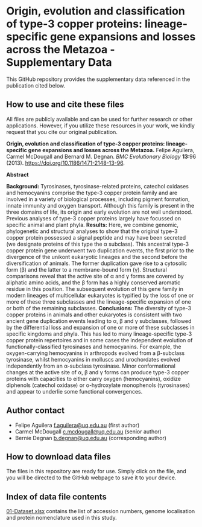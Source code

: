 # Origin, evolution and classification of type-3 copper proteins: lineage-specific gene expansions and losses across the Metazoa - Supplementary Data 

This GitHub repository provides the supplementary data referenced in the publication cited below.

## How to use and cite these files 

All files are publicly available and can be used for further research or other applications. However, if you utilize these resources in your work, we kindly request that you cite our original publication.

**Origin, evolution and classification of type-3 copper proteins: lineage-specific gene expansions and losses across the Metazoa.** Felipe Aguilera, Carmel McDougall and Bernard M. Degnan. *BMC Evolutionary Biology* **13**:96 (2013). https://doi.org/10.1186/1471-2148-13-96.

**Abstract**

**Background:** Tyrosinases, tyrosinase-related proteins, catechol oxidases and hemocyanins comprise the type-3 copper protein family and are involved in a variety of biological processes, including pigment formation, innate immunity and oxygen transport. Although this family is present in the three domains of life, its origin and early evolution are not well understood. Previous analyses of type-3 copper proteins largely have focussed on specific animal and plant phyla. **Results:** Here, we combine genomic, phylogenetic and structural analyses to show that the original type-3 copper protein possessed a signal peptide and may have been secreted (we designate proteins of this type the α subclass). This ancestral type-3 copper protein gene underwent two duplication events, the first prior to the divergence of the unikont eukaryotic lineages and the second before the diversification of animals. The former duplication gave rise to a cytosolic form (β) and the latter to a membrane-bound form (γ). Structural comparisons reveal that the active site of α and γ forms are covered by aliphatic amino acids, and the β form has a highly conserved aromatic residue in this position. The subsequent evolution of this gene family in modern lineages of multicellular eukaryotes is typified by the loss of one or more of these three subclasses and the lineage-specific expansion of one or both of the remaining subclasses. **Conclusions:** The diversity of type-3 copper proteins in animals and other eukaryotes is consistent with two ancient gene duplication events leading to α, β and γ subclasses, followed by the differential loss and expansion of one or more of these subclasses in specific kingdoms and phyla. This has led to many lineage-specific type-3 copper protein repertoires and in some cases the independent evolution of functionally-classified tyrosinases and hemocyanins. For example, the oxygen-carrying hemocyanins in arthropods evolved from a β-subclass tyrosinase, whilst hemocyanins in molluscs and urochordates evolved independently from an α-subclass tyrosinase. Minor conformational changes at the active site of α, β and γ forms can produce type-3 copper proteins with capacities to either carry oxygen (hemocyanins), oxidize diphenols (catechol oxidase) or o-hydroxylate monophenols (tyrosinases) and appear to underlie some functional convergences.

## Author contact

- Felipe Aguilera f.aguilera@uq.edu.au (first author)
- Carmel McDougall c.mcdougall@uq.edu.au (senior author)
- Bernie Degnan b.degnan@uq.edu.au (corresponding author)

## How to download data files

The files in this repository are ready for use. Simply click on the file, and you will be directed to the GitHub webpage to save it to your device.

## Index of data file contents

[01-Dataset.xlsx](https://github.com/faguil/Type3-Copper-Protein-Evolution/blob/main/01-Dataset.xlsx) contains the list of accession numbers, genome localisation and protein nomenclature used in this study.
